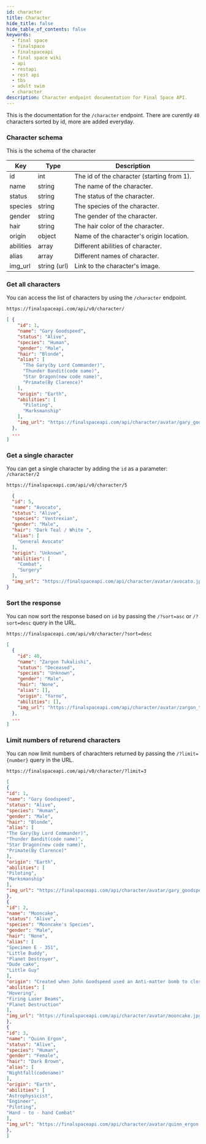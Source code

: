```yaml
---
id: character
title: Character 
hide_title: false
hide_table_of_contents: false
keywords:
  - final space
  - finalspace
  - finalspaceapi
  - final space wiki
  - api
  - restapi
  - rest api
  - tbs
  - adult swim
  - character
description: Character endpoint documentation for Final Space API.
---
```


This is the documentation for the `/character` endpoint. There are curently `40` characters sorted by id, more are added everyday. 

### Character schema

This is the schema of the character

|Key|Type|Description|
|---|---|---|
|id|int|The id of the character (starting from 1).
|name|string|The name of the character.
|status|string|The status of the character.
|species|string|The species of the character.
|gender|string|The gender of the character.
|hair|string|The hair color of the character.
|origin|object|Name of the character's origin location.
|abilities|array|Different abilities of character.
|alias|array|Different names of character.
|img_url|string (url)|Link to the character's image. 

### Get all characters
You can access the list of characters by using the `/character` endpoint.

```
https://finalspaceapi.com/api/v0/character/
```
```json 
[ {
    "id": 1,
    "name": "Gary Goodspeed",
    "status": "Alive",
    "species": "Human",
    "gender": "Male",
    "hair": "Blonde",
    "alias": [
      "The Gary(by Lord Commander)",
      "Thunder Bandit(code name)",
      "Star Dragon(new code name)",
      "Primate(By Clarence)"
    ],
    "origin": "Earth",
    "abilities": [
      "Piloting",
      "Marksmanship"
    ],
    "img_url": "https://finalspaceapi.com/api/character/avatar/gary_goodspeed.jpg"
  },
  ...
]
```

### Get a single character
You can get a single character by adding the `id` as a parameter: `/character/2`
```
https://finalspaceapi.com/api/v0/character/5
```
```json
  {
  "id": 5,
  "name": "Avocato",
  "status": "Alive",
  "species": "Ventrexian",
  "gender": "Male",
  "hair": "Dark Teal / White ",
  "alias": [
    "General Avocato"
  ],
  "origin": "Unknown",
  "abilities": [
    "Combat",
    "Surgery"
  ],
  "img_url": "https://finalspaceapi.com/api/character/avatar/avocato.jpg"
}
```

### Sort the response

You can now sort the response based on `id` by passing the `/?sort=asc` or `/?sort=desc` query in the URL.

```
https://finalspaceapi.com/api/v0/character/?sort=desc
```

```json
[
  {
    "id": 40,
    "name": "Zargon Tukalishi",
    "status": "Deceased",
    "species": "Unknown",
    "gender": "Male",
    "hair": "None",
    "alias": [],
    "origin": "Yarno",
    "abilities": [],
    "img_url": "https://finalspaceapi.com/api/character/avatar/zargon_tukalishi.jpg"
  },
  ...
]
```

### Limit numbers of returend characters

You can now limit numbers of charachters returned by passing the `/?limit={number}` query in the URL.

```
https://finalspaceapi.com/api/v0/character/?limit=3
```

```json
[
{
"id": 1,
"name": "Gary Goodspeed",
"status": "Alive",
"species": "Human",
"gender": "Male",
"hair": "Blonde",
"alias": [
"The Gary(by Lord Commander)",
"Thunder Bandit(code name)",
"Star Dragon(new code name)",
"Primate(By Clarence)"
],
"origin": "Earth",
"abilities": [
"Piloting",
"Marksmanship"
],
"img_url": "https://finalspaceapi.com/api/character/avatar/gary_goodspeed.jpg"
},
{
"id": 2,
"name": "Mooncake",
"status": "Alive",
"species": "Mooncake's Species",
"gender": "Male",
"hair": "None",
"alias": [
"Specimen E - 351",
"Little Buddy",
"Planet Destroyer",
"Dude cake",
"Little Guy"
],
"origin": "Created when John Goodspeed used an Anti-matter bomb to close a breach to Final Space.",
"abilities": [
"Hovering",
"Firing Laser Beams",
"Planet Destruction"
],
"img_url": "https://finalspaceapi.com/api/character/avatar/mooncake.jpg"
},
{
"id": 3,
"name": "Quinn Ergon",
"status": "Alive",
"species": "Human",
"gender": "Female",
"hair": "Dark Brown",
"alias": [
"Nightfall(codename)"
],
"origin": "Earth",
"abilities": [
"Astrophysicist",
"Engineer",
"Piloting",
"Hand - to - hand Combat"
],
"img_url": "https://finalspaceapi.com/api/character/avatar/quinn_ergon.jpg"
},
]
```


